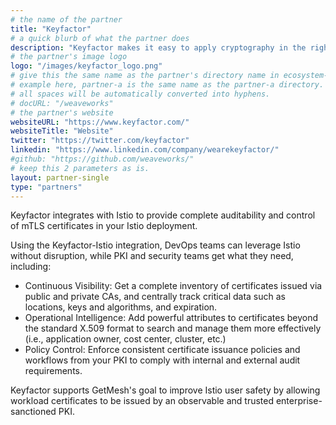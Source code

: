 ```yaml
---
# the name of the partner
title: "Keyfactor"
# a quick blurb of what the partner does
description: "Keyfactor makes it easy to apply cryptography in the right way at the right time at global scale."
# the partner's image logo
logo: "/images/keyfactor_logo.png"
# give this the same name as the partner's directory name in ecosystem-partners.
# example here, partner-a is the same name as the partner-a directory.
# all spaces will be automatically converted into hyphens.
# docURL: "/weaveworks"
# the partner's website
websiteURL: "https://www.keyfactor.com/"
websiteTitle: "Website"
twitter: "https://twitter.com/keyfactor"
linkedin: "https://www.linkedin.com/company/wearekeyfactor/"
#github: "https://github.com/weaveworks/"
# keep this 2 parameters as is.
layout: partner-single
type: "partners"
---
```


Keyfactor integrates with Istio to provide complete auditability and control of mTLS certificates in your Istio deployment.

Using the Keyfactor-Istio integration, DevOps teams can leverage Istio without disruption, while PKI and security teams get what they need, including:

* Continuous Visibility: Get a complete inventory of certificates issued via public and private CAs, and centrally track critical data such as locations, keys and algorithms, and expiration.
* Operational Intelligence: Add powerful attributes to certificates beyond the standard X.509 format to search and manage them more effectively (i.e., application owner, cost center, cluster, etc.)
* Policy Control: Enforce consistent certificate issuance policies and workflows from your PKI to comply with internal and external audit requirements.

Keyfactor supports GetMesh's goal to improve Istio user safety by allowing workload certificates to be issued by an observable and trusted enterprise-sanctioned PKI.
